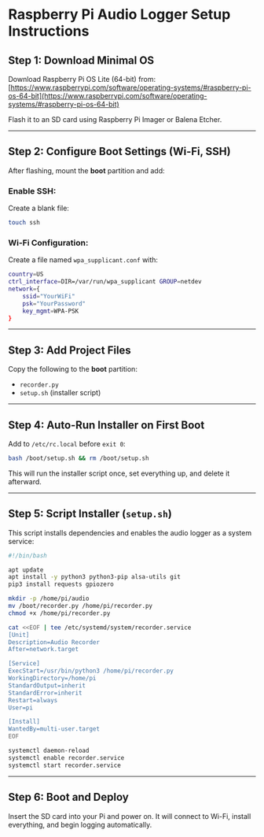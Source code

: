 # Raspberry Pi Audio Logger Setup Instructions

## Step 1: Download Minimal OS

Download Raspberry Pi OS Lite (64-bit) from: [https://www.raspberrypi.com/software/operating-systems/#raspberry-pi-os-64-bit](https://www.raspberrypi.com/software/operating-systems/#raspberry-pi-os-64-bit)

Flash it to an SD card using Raspberry Pi Imager or Balena Etcher.

---

## Step 2: Configure Boot Settings (Wi-Fi, SSH)

After flashing, mount the **boot** partition and add:

### Enable SSH:

Create a blank file:

```bash
touch ssh
```

### Wi-Fi Configuration:

Create a file named `wpa_supplicant.conf` with:

```bash
country=US
ctrl_interface=DIR=/var/run/wpa_supplicant GROUP=netdev
network={
    ssid="YourWiFi"
    psk="YourPassword"
    key_mgmt=WPA-PSK
}
```

---

## Step 3: Add Project Files

Copy the following to the **boot** partition:

- `recorder.py`
- `setup.sh` (installer script)

---

## Step 4: Auto-Run Installer on First Boot

Add to `/etc/rc.local` before `exit 0`:

```bash
bash /boot/setup.sh && rm /boot/setup.sh
```

This will run the installer script once, set everything up, and delete it afterward.

---

## Step 5: Script Installer (`setup.sh`)

This script installs dependencies and enables the audio logger as a system service:

```bash
#!/bin/bash

apt update
apt install -y python3 python3-pip alsa-utils git
pip3 install requests gpiozero

mkdir -p /home/pi/audio
mv /boot/recorder.py /home/pi/recorder.py
chmod +x /home/pi/recorder.py

cat <<EOF | tee /etc/systemd/system/recorder.service
[Unit]
Description=Audio Recorder
After=network.target

[Service]
ExecStart=/usr/bin/python3 /home/pi/recorder.py
WorkingDirectory=/home/pi
StandardOutput=inherit
StandardError=inherit
Restart=always
User=pi

[Install]
WantedBy=multi-user.target
EOF

systemctl daemon-reload
systemctl enable recorder.service
systemctl start recorder.service
```

---

## Step 6: Boot and Deploy

Insert the SD card into your Pi and power on. It will connect to Wi-Fi, install everything, and begin logging automatically.

